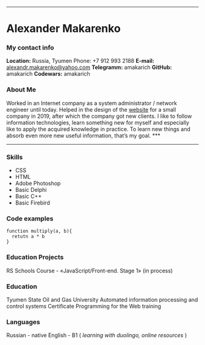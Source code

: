 ***
# __Alexander Makarenko__

### My contact info
**Location:** Russia, Tyumen Phone: +7 912 993 2188
**E-mail:** alexandr.makarenko@yahoo.com 
**Telegramm:** amakarich 
**GitHub:** amakarich 
**Codewars:** amakarich

### About Me
Worked in an Internet company as a system administrator / network engineer until today. Helped in the design of the [website](adrenalin72.pro "site") for a small company in 2019, after which the company got new clients. I like to follow information technologies, learn something new for myself and especially like to apply the acquired knowledge in practice. To learn new things and absorb even more new useful information, that’s my goal. ***

***

### Skills
* CSS
* HTML
* Adobe Photoshop
* Basic Delphi
* Basic C++
* Basic Firebird

### Code examples

``` 
function multiply(a, b){
  retutn a * b
} 
```

### Education Projects
RS Schools Course - «JavaScript/Front-end. Stage 1» (in process)

### Education
Tyumen State Oil and Gas University Automated information processing and control systems
Certificate Programming for the Web training

### Languages
Russian - native
English - B1 ( *learning with duolingo, online resources* )